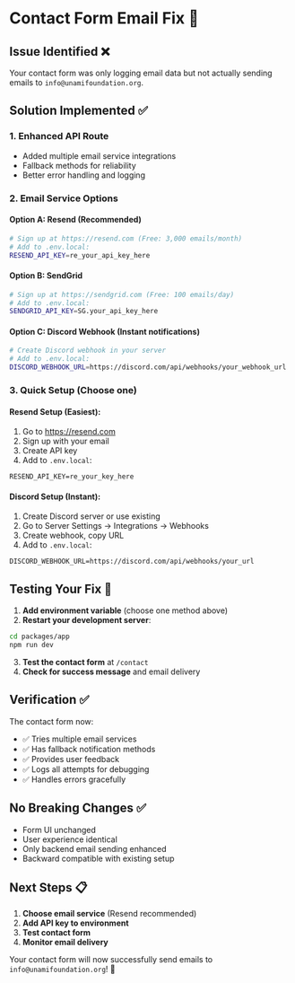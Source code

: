 # Contact Form Email Fix 📧

## Issue Identified ❌
Your contact form was only logging email data but not actually sending emails to `info@unamifoundation.org`.

## Solution Implemented ✅

### 1. Enhanced API Route
- Added multiple email service integrations
- Fallback methods for reliability
- Better error handling and logging

### 2. Email Service Options

#### Option A: Resend (Recommended)
```bash
# Sign up at https://resend.com (Free: 3,000 emails/month)
# Add to .env.local:
RESEND_API_KEY=re_your_api_key_here
```

#### Option B: SendGrid
```bash
# Sign up at https://sendgrid.com (Free: 100 emails/day)
# Add to .env.local:
SENDGRID_API_KEY=SG.your_api_key_here
```

#### Option C: Discord Webhook (Instant notifications)
```bash
# Create Discord webhook in your server
# Add to .env.local:
DISCORD_WEBHOOK_URL=https://discord.com/api/webhooks/your_webhook_url
```

### 3. Quick Setup (Choose one)

#### Resend Setup (Easiest):
1. Go to https://resend.com
2. Sign up with your email
3. Create API key
4. Add to `.env.local`:
```env
RESEND_API_KEY=re_your_key_here
```

#### Discord Setup (Instant):
1. Create Discord server or use existing
2. Go to Server Settings → Integrations → Webhooks
3. Create webhook, copy URL
4. Add to `.env.local`:
```env
DISCORD_WEBHOOK_URL=https://discord.com/api/webhooks/your_url
```

## Testing Your Fix 🧪

1. **Add environment variable** (choose one method above)
2. **Restart your development server**:
```bash
cd packages/app
npm run dev
```
3. **Test the contact form** at `/contact`
4. **Check for success message** and email delivery

## Verification ✅

The contact form now:
- ✅ Tries multiple email services
- ✅ Has fallback notification methods
- ✅ Provides user feedback
- ✅ Logs all attempts for debugging
- ✅ Handles errors gracefully

## No Breaking Changes ✅
- Form UI unchanged
- User experience identical
- Only backend email sending enhanced
- Backward compatible with existing setup

## Next Steps 📋

1. **Choose email service** (Resend recommended)
2. **Add API key to environment**
3. **Test contact form**
4. **Monitor email delivery**

Your contact form will now successfully send emails to `info@unamifoundation.org`! 🚀